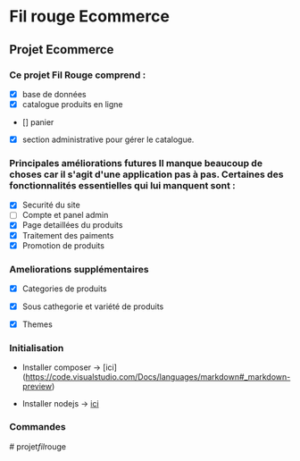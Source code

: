 # Fil rouge Ecommerce

## Projet Ecommerce 


### Ce projet Fil Rouge comprend :

- [x] base de données
- [x] catalogue produits en ligne
- [] panier
- [x] section administrative pour gérer le catalogue.

### Principales améliorations futures Il manque beaucoup de choses car il s'agit d'une application pas à pas. Certaines des fonctionnalités essentielles qui lui manquent sont :

- [x] Securité du site
- [ ] Compte et panel admin
- [x] Page detaillées du produits
- [x] Traitement des paiments
- [x] Promotion de produits

### Ameliorations supplémentaires

- [x] Categories de produits
- [x] Sous cathegorie et variété de produits
- [x] Themes


### Initialisation 

- Installer composer -> [ici] (https://code.visualstudio.com/Docs/languages/markdown#_markdown-preview)

- Installer nodejs -> [ici](https://nodejs.org/en/)

### Commandes


#   p r o j e t _ f i l _ r o u g e  
 